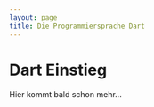 ```yaml
---
layout: page
title: Die Programmiersprache Dart
---
```


# Dart Einstieg

Hier kommt bald schon mehr...
